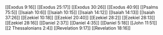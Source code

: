 [[Exodus 9:16]]
[[Exodus 25:17]]
[[Exodus 30:26]]
[[Exodus 40:9]]
[[Psalms 75:5]]
[[Isaiah 10:6]]
[[Isaiah 10:15]]
[[Isaiah 14:12]]
[[Isaiah 14:13]]
[[Isaiah 37:26]]
[[Ezekiel 10:18]]
[[Ezekiel 20:40]]
[[Ezekiel 28:2]]
[[Ezekiel 28:13]]
[[Ezekiel 28:16]]
[[Daniel 2:37]]
[[Daniel 4:35]]
[[Daniel 5:18]]
[[John 11:51]]
[[2 Thessalonians 2:4]]
[[Revelation 9:17]]
[[Revelation 18:16]]
